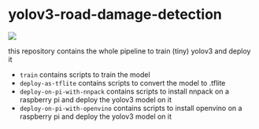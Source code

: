 # yolov3-road-damage-detection
![](./github/imgs/preview.png)

this repository contains the whole pipeline to train (tiny) yolov3 and deploy it

- `train` contains scripts to train the model
- `deploy-as-tflite` contains scripts to convert the model to .tflite
- `deploy-on-pi-with-nnpack` contains scripts to install nnpack on a raspberry pi and deploy the yolov3 model on it
- `deploy-on-pi-with-openvino` contains scripts to install openvino on a raspberry pi and deploy the yolov3 model on it
